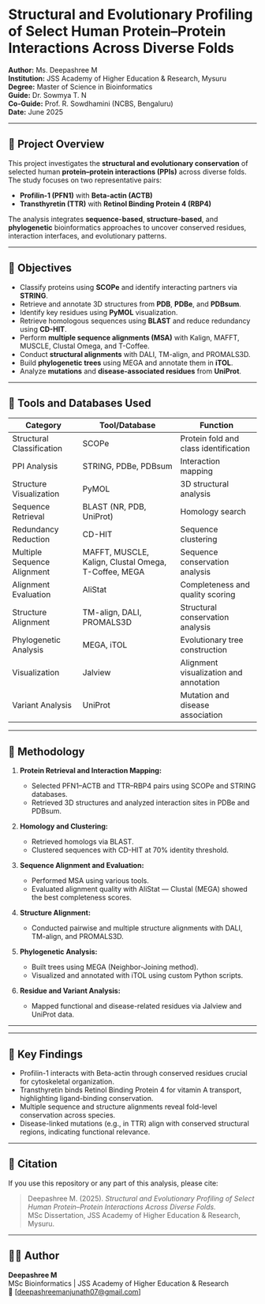 # Structural and Evolutionary Profiling of Select Human Protein–Protein Interactions Across Diverse Folds

**Author:** Ms. Deepashree M  
**Institution:** JSS Academy of Higher Education & Research, Mysuru  
**Degree:** Master of Science in Bioinformatics  
**Guide:** Dr. Sowmya T. N  
**Co-Guide:** Prof. R. Sowdhamini (NCBS, Bengaluru)  
**Date:** June 2025  

---

## 🧬 Project Overview
This project investigates the **structural and evolutionary conservation** of selected human **protein–protein interactions (PPIs)** across diverse folds. The study focuses on two representative pairs:  
- **Profilin-1 (PFN1)** with **Beta-actin (ACTB)**  
- **Transthyretin (TTR)** with **Retinol Binding Protein 4 (RBP4)**  

The analysis integrates **sequence-based**, **structure-based**, and **phylogenetic** bioinformatics approaches to uncover conserved residues, interaction interfaces, and evolutionary patterns.

---

## 🎯 Objectives
- Classify proteins using **SCOPe** and identify interacting partners via **STRING**.  
- Retrieve and annotate 3D structures from **PDB**, **PDBe**, and **PDBsum**.  
- Identify key residues using **PyMOL** visualization.  
- Retrieve homologous sequences using **BLAST** and reduce redundancy using **CD-HIT**.  
- Perform **multiple sequence alignments (MSA)** with Kalign, MAFFT, MUSCLE, Clustal Omega, and T-Coffee.  
- Conduct **structural alignments** with DALI, TM-align, and PROMALS3D.  
- Build **phylogenetic trees** using MEGA and annotate them in **iTOL**.  
- Analyze **mutations** and **disease-associated residues** from **UniProt**.  

---

## 🧰 Tools and Databases Used
| Category | Tool/Database | Function |
|-----------|----------------|----------|
| Structural Classification | SCOPe | Protein fold and class identification |
| PPI Analysis | STRING, PDBe, PDBsum | Interaction mapping |
| Structure Visualization | PyMOL | 3D structural analysis |
| Sequence Retrieval | BLAST (NR, PDB, UniProt) | Homology search |
| Redundancy Reduction | CD-HIT | Sequence clustering |
| Multiple Sequence Alignment | MAFFT, MUSCLE, Kalign, Clustal Omega, T-Coffee, MEGA | Sequence conservation analysis |
| Alignment Evaluation | AliStat | Completeness and quality scoring |
| Structure Alignment | TM-align, DALI, PROMALS3D | Structural conservation analysis |
| Phylogenetic Analysis | MEGA, iTOL | Evolutionary tree construction |
| Visualization | Jalview | Alignment visualization and annotation |
| Variant Analysis | UniProt | Mutation and disease association |

---

## 🧫 Methodology
1. **Protein Retrieval and Interaction Mapping:**  
   - Selected PFN1–ACTB and TTR–RBP4 pairs using SCOPe and STRING databases.  
   - Retrieved 3D structures and analyzed interaction sites in PDBe and PDBsum.  

2. **Homology and Clustering:**  
   - Retrieved homologs via BLAST.  
   - Clustered sequences with CD-HIT at 70% identity threshold.

3. **Sequence Alignment and Evaluation:**  
   - Performed MSA using various tools.  
   - Evaluated alignment quality with AliStat — Clustal (MEGA) showed the best completeness scores.

4. **Structure Alignment:**  
   - Conducted pairwise and multiple structure alignments with DALI, TM-align, and PROMALS3D.  

5. **Phylogenetic Analysis:**  
   - Built trees using MEGA (Neighbor-Joining method).  
   - Visualized and annotated with iTOL using custom Python scripts.

6. **Residue and Variant Analysis:**  
   - Mapped functional and disease-related residues via Jalview and UniProt data.

---

---

## 🧠 Key Findings
- Profilin-1 interacts with Beta-actin through conserved residues crucial for cytoskeletal organization.  
- Transthyretin binds Retinol Binding Protein 4 for vitamin A transport, highlighting ligand-binding conservation.  
- Multiple sequence and structure alignments reveal fold-level conservation across species.  
- Disease-linked mutations (e.g., in TTR) align with conserved structural regions, indicating functional relevance.

---

## 🧾 Citation
If you use this repository or any part of this analysis, please cite:

> Deepashree M. (2025). *Structural and Evolutionary Profiling of Select Human Protein–Protein Interactions Across Diverse Folds.*  
> MSc Dissertation, JSS Academy of Higher Education & Research, Mysuru.

---

## 👩‍💻 Author
**Deepashree M**  
MSc Bioinformatics | JSS Academy of Higher Education & Research  
📧 [deepashreemanjunath07@gmail.com]  




